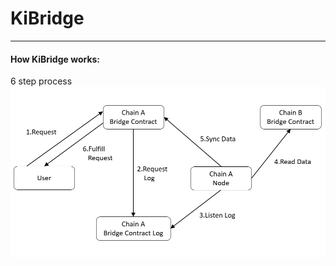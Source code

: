 # KiBridge
---

#### How KiBridge works:

6 step process
![KiBridgeWorks](../images/bridgeWorks/works.jpg)


